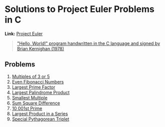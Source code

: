 # Solutions to Project Euler Problems in C

**Link:** [Project Euler](https://projecteuler.net/about)

> ["Hello, World!" program handwritten in the C language and signed by Brian Kernighan (1978)](https://en.wikipedia.org/wiki/%22Hello,_World!%22_program#/media/File:Hello_World_Brian_Kernighan_1978.jpg)

## Problems

1. [Multiples of 3 or 5](https://projecteuler.net/problem=1)  
2. [Even Fibonacci Numbers](https://projecteuler.net/problem=2)  
3. [Largest Prime Factor](https://projecteuler.net/problem=3)  
4. [Largest Palindrome Product](https://projecteuler.net/problem=4)  
5. [Smallest Multiple](https://projecteuler.net/problem=5)  
6. [Sum Square Difference](https://projecteuler.net/problem=6)  
7. [10 001st Prime](https://projecteuler.net/problem=7)  
8. [Largest Product in a Series](https://projecteuler.net/problem=8)
9. [Special Pythagorean Triplet](https://projecteuler.net/problem=9)
